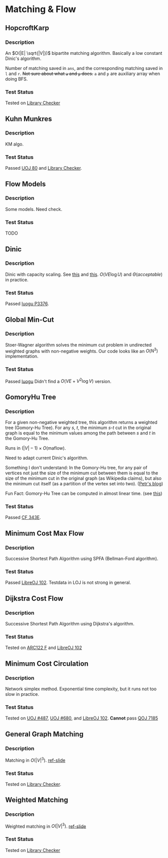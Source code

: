 # Matching & Flow

## HopcroftKarp
### Description
An $O(|E| \sqrt{|V|})$ bipartite matching algorithm.
Basically a low constant Dinic's algorithm.

Number of matching saved in `ans`, and the corresponding matching saved in `l` and `r`.
~~Not sure about what `a` and `p` does.~~ `a` and `p` are auxiliary array when doing BFS.
### Test Status
Tested on [Library Checker](https://judge.yosupo.jp/submission/175638)

## Kuhn Munkres
### Description
KM algo.
### Test Status
Passed [UOJ 80](https://uoj.ac/submission/656805) and [Library Checker](https://judge.yosupo.jp/submission/166079).

## Flow Models
### Description
Some models. Need check.
### Test Status
TODO

## Dinic
### Description
Dinic with capacity scaling.
See [this](https://codeforces.com/blog/entry/52714) and [this](https://codeforces.com/blog/entry/66006).
$O(VE \log U)$ and $\Theta(acceptable)$ in practice.
### Test Status
Passed [luogu P3376](https://www.luogu.com.cn/record/142472662).

## Global Min-Cut
### Description
Stoer-Wagner algorithm solves the minimum cut problem in undirected weighted graphs with non-negative weights.
Our code looks like an $O(N^3)$ implementation.
### Test Status
Passed [luogu](https://www.luogu.com.cn/record/142731652)
Didn't find a $O(VE + V^2\log V)$ version.

## GomoryHu Tree
### Description
For a given non-negative weighted tree, this algorithm returns a weighted tree (Gomory-Hu Tree).
For any $s$, $t$, the minimum $s$-$t$ cut in the original graph is equal to the minimum values among the path between $s$ and $t$ in the Gomory-Hu Tree.

Runs in $(|V|-1)\times O(\text{maflow})$.

Need to adapt current Dinic's algorithm.

Something I don't understand: In the Gomory-Hu tree, for any pair of vertices not just the size of the minimum cut between them is equal to the size of the minimum cut in the original graph (as Wikipedia claims), but also the minimum cut itself (as a partition of the vertex set into two). ([Petr's blog](https://blog.mitrichev.ch/2022/02/a-gomory-hu-week.html))

Fun Fact: Gomory-Hu Tree can be computed in almost linear time. (see [this](https://arxiv.org/abs/2111.04958))
### Test Status
Passed [CF 343E](https://codeforces.com/contest/343/submission/241516652).

## Minimum Cost Max Flow
### Description
Successive Shortest Path Algorithm using SPFA (Bellman-Ford algorithm).
### Test Status
Passed [LibreOJ 102](https://loj.ac/s/1911310).
Testdata in LOJ is not strong in general.

## Dijkstra Cost Flow
### Description
Successive Shortest Path Algorithm using Dijkstra's algorithm.
### Test Status
Tested on [ARC122 F](https://atcoder.jp/contests/arc122/submissions/44122501) and [LibreOJ 102](https://loj.ac/s/1911311)

## Minimum Cost Circulation
### Description
Network simplex method. Exponential time complexity, but it runs not too slow in practice.
### Test Status
Tested on [UOJ #487](https://uoj.ac/submission/659272), [UOJ #680](https://uoj.ac/submission/659396), and [LibreOJ 102](https://loj.ac/s/1911317).
**Cannot** pass [QOJ 7185](https://qoj.ac/contest/1356/problem/7185)

## General Graph Matching
### Description
Matching in $O(|V|^3)$.
[ref-slide](https://jacky860226.github.io/general-graph-weighted-match-slides/#/22)
### Test Status
Tested on [Library Checker](https://judge.yosupo.jp/submission/182801).

## Weighted Matching
### Description
Weighted matching in $O(|V|^3)$.
[ref-slide](https://jacky860226.github.io/general-graph-weighted-match-slides/#/22)
### Test Status
Tested on [Library Checker](https://judge.yosupo.jp/submission/166076)
